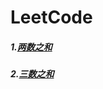 # LeetCode
##### 1.[两数之和](https://github.com/Spr1nt0a0/LeetCode/tree/master/%E4%B8%A4%E6%95%B0%E4%B9%8B%E5%92%8C)
##### 2.[三数之和](https://github.com/Spr1nt0a0/LeetCode/tree/master/%E4%B8%89%E6%95%B0%E4%B9%8B%E5%92%8C)
